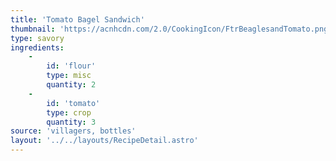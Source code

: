 ```yaml
---
title: 'Tomato Bagel Sandwich'
thumbnail: 'https://acnhcdn.com/2.0/CookingIcon/FtrBeaglesandTomato.png'
type: savory
ingredients:
	-
		id: 'flour'
		type: misc
		quantity: 2
	-
		id: 'tomato'
		type: crop
		quantity: 3
source: 'villagers, bottles'
layout: '../../layouts/RecipeDetail.astro'
---
```

